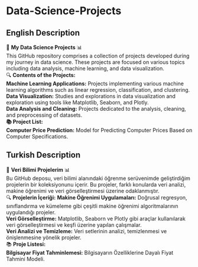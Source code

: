 # Data-Science-Projects

## English Description
🚀 **My Data Science Projects** 📊  
This GitHub repository comprises a collection of projects developed during my journey in data science. These projects are focused on various topics including data analysis, machine learning, and data visualization.  
🔍 **Contents of the Projects:**  
**Machine Learning Applications:** Projects implementing various machine learning algorithms such as linear regression, classification, and clustering.  
**Data Visualization:** Studies and explorations in data visualization and exploration using tools like Matplotlib, Seaborn, and Plotly.  
**Data Analysis and Cleaning:** Projects dedicated to the analysis, cleaning, and preprocessing of datasets.  
**📚 Project List:**  
**Computer Price Prediction:** Model for Predicting Computer Prices Based on Computer Specifications.

## Turkish Description
🚀 **Veri Bilimi Projelerim** 📊   
Bu GitHub deposu, veri bilimi alanındaki öğrenme serüvenimde geliştirdiğim projelerin bir koleksiyonunu içerir. Bu projeler, farklı konularda veri analizi, makine öğrenimi ve veri görselleştirmesi üzerine odaklanmıştır.  
🔍 **Projelerin İçeriği:** 
**Makine Öğrenimi Uygulamaları:** Doğrusal regresyon, sınıflandırma ve kümeleme gibi çeşitli makine öğrenimi algoritmalarının uygulandığı projeler.  
**Veri Görselleştirme:** Matplotlib, Seaborn ve Plotly gibi araçlar kullanılarak veri görselleştirmesi ve keşfi üzerine yapılan çalışmalar.  
**Veri Analizi ve Temizleme:** Veri setlerinin analizi, temizlenmesi ve önişlenmesine yönelik projeler.  
📚 **Proje Listesi:**  
**Bilgisayar Fiyat Tahminlemesi:** Bilgisayarın Özelliklerine Dayalı Fiyat Tahmini Modeli.


